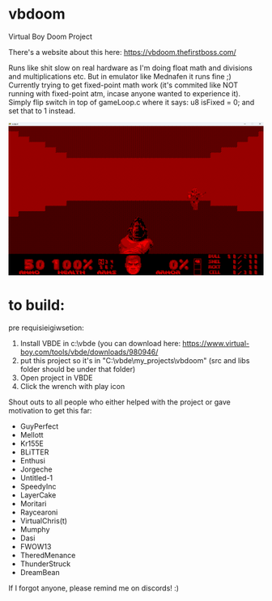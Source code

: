 # vbdoom
Virtual Boy Doom Project

There's a website about this here: https://vbdoom.thefirstboss.com/

Runs like shit slow on real hardware as I'm doing float math and divisions and multiplications etc.
But in emulator like Mednafen it runs fine ;)
Currently trying to get fixed-point math work (it's commited like NOT running with fixed-point atm, incase anyone wanted to experience it).
Simply flip switch in top of gameLoop.c where it says: u8 isFixed = 0; and set that to 1 instead.

![Image of VBDoom](https://raw.githubusercontent.com/Elrinth/vbdoom/main/2023-02-20_screen.png)

# to build:

pre requisieigiwsetion:
1. Install VBDE in c:\vbde (you can download here: https://www.virtual-boy.com/tools/vbde/downloads/980946/
2. put this project so it's in "C:\vbde\my_projects\vbdoom" (src and libs folder should be under that folder)
3. Open project in VBDE
4. Click the wrench with play icon

Shout outs to all people who either helped with the project or gave motivation to get this far:
- GuyPerfect
- Mellott
- Kr155E
- BLiTTER
- Enthusi
- Jorgeche
- Untitled-1
- SpeedyInc
- LayerCake
- Moritari
- Raycearoni
- VirtualChris(t)
- Mumphy
- Dasi
- FWOW13
- TheredMenance
- ThunderStruck
- DreamBean

If I forgot anyone, please remind me on discords! :)
